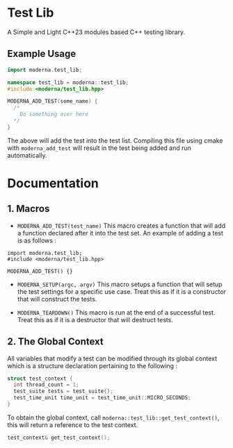 # Test Lib
A Simple and Light C++23 modules based C++ testing library. 

## Example Usage
```cpp
import moderna.test_lib;

namespace test_lib = moderna::test_lib;
#include <moderna/test_lib.hpp>

MODERNA_ADD_TEST(some_name) {
  /*
    Do something over here
  */
}
```
The above will add the test into the test list. Compiling this file using cmake with `moderna_add_test` will result in the test being added and run automatically. 

# Documentation
## 1. Macros
- `MODERNA_ADD_TEST(test_name)`
This macro creates a function that will add a function declared after it into the test set. An example of adding a test is as follows : 
```
import moderna.test_lib;
#include <moderna/test_lib.hpp>

MODERNA_ADD_TEST() {}
```
- `MODERNA_SETUP(argc, argv)`
This macro setups a function that will setup the test settings for a specific use case. Treat this as if it is a constructor that will construct the tests. 

- `MODERNA_TEARDOWN()`
This macro is run at the end of a successful test. Treat this as if it is a destructor that will destruct tests. 

## 2. The Global Context
All variables that modify a test can be modified through its global context which is a structure declaration pertaining to the following : 
```cpp
struct test_context {
  int thread_count = 1;
  test_suite tests = test_suite{};
  test_time_unit time_unit = test_time_unit::MICRO_SECONDS;
}
```
To obtain the global context, call `moderna::test_lib::get_test_context()`, this will return a reference to the test context. 
```cpp
test_context& get_test_context();
```